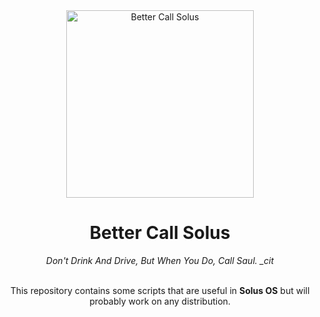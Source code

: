 <div align="center">
  <img alt="Better Call Solus" src="https://github.com/mirkobrombin/BetterCallSolus/blob/main/logo.png?raw=true" width="300" />
  <h1>Better Call Solus</h1>
  <i>Don't Drink And Drive, But When You Do, Call Saul. _cit</i>
  <br /><br />
  <p>This repository contains some scripts that are useful in <b>Solus OS</b> but will probably work on any distribution.</p>
</div>
